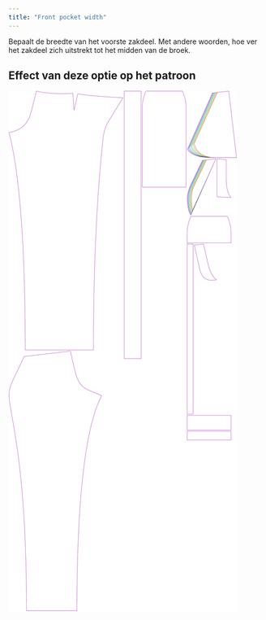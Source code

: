 ```yaml
---
title: "Front pocket width"
---
```


Bepaalt de breedte van het voorste zakdeel. Met andere woorden, hoe ver het zakdeel zich uitstrekt tot het midden van de broek.

## Effect van deze optie op het patroon

![Deze afbeelding toont het effect van deze optie door meerdere varianten die een andere waarde hebben voor deze optie te vervangen](charlie_frontpocketwidth_sample.svg "Effect van deze optie op het patroon")
